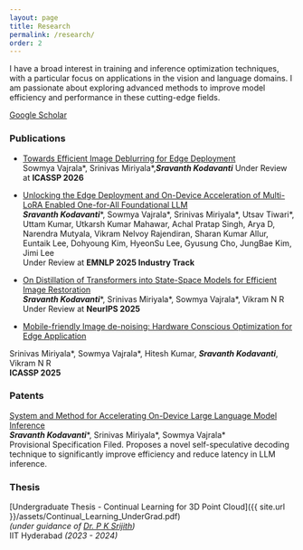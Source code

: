 ```yaml
---
layout: page
title: Research
permalink: /research/
order: 2
---
```

<!-- I am broadly interested in Natural Language Processing (especially Text Generation) and Machine Learning Security & Privacy. -->

I have a broad interest in training and inference optimization techniques, with a particular focus on applications in the vision and language domains. I am passionate about exploring advanced methods to improve model efficiency and performance in these cutting-edge fields.

[Google Scholar](https://scholar.google.com/citations?user=SiOQawIAAAAJ&hl=en)

### Publications

<!-- \* denotes equal contributions / lead authors. -->

* [Towards Efficient Image Deblurring for Edge Deployment]()    
 Sowmya Vajrala\*, Srinivas Miriyala\*,___Sravanth Kodavanti___ 
 Under Review at **ICASSP 2026**    


* [Unlocking the Edge Deployment and On-Device Acceleration of Multi-LoRA Enabled
One-for-All Foundational LLM]()   
___Sravanth Kodavanti___\*, Sowmya Vajrala\*, Srinivas Miriyala\*, Utsav Tiwari\*, Uttam Kumar, Utkarsh Kumar Mahawar, Achal Pratap Singh, Arya D, Narendra Mutyala, Vikram Nelvoy Rajendiran, Sharan Kumar Allur, Euntaik Lee, Dohyoung Kim, HyeonSu Lee, Gyusung Cho, JungBae Kim, Jimi Lee  
Under Review at **EMNLP 2025 Industry Track**

* [On Distillation of Transformers into State-Space Models for Efficient Image Restoration]()   
___Sravanth Kodavanti___\*, Srinivas Miriyala\*, Sowmya Vajrala\*, Vikram N R   
Under Review at **NeurIPS 2025**

* [Mobile-friendly Image de-noising: Hardware Conscious Optimization for Edge Application](https://openreview.net/forum?id=xBbVviiDDL)   
<!-- (https://ieeexplore.ieee.org/document/10888855)    -->
Srinivas Miriyala\*, Sowmya Vajrala\*, Hitesh Kumar, ___Sravanth Kodavanti___, Vikram N R   
**ICASSP 2025**   



### Patents
[System and Method for Accelerating On-Device Large Language Model Inference]()   
___Sravanth Kodavanti___\*, Srinivas Miriyala\*, Sowmya Vajrala\*   
Provisional Specification Filed. Proposes a novel self-speculative decoding technique to significantly
improve efficiency and reduce latency in LLM inference.


### Thesis

[Undergraduate Thesis - Continual Learning for 3D Point Cloud]({{ site.url }}/assets/Continual_Learning_UnderGrad.pdf)  
*(under guidance of [Dr. P K Srijith](https://sites.google.com/site/pksrijith/home))*  
IIT Hyderabad *(2023 - 2024)*   

